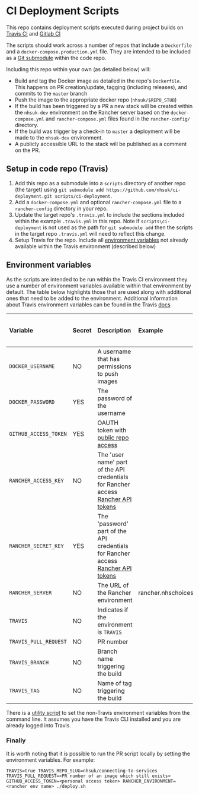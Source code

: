 # CI Deployment Scripts

This repo contains deployment scripts executed during project builds on [Travis CI](https://travis-ci.org) and [Gitlab CI](https://about.gitlab.com/features/gitlab-ci-cd/)

The scripts should work across a number of repos that include a `Dockerfile` and a `docker-compose.production.yml` file. They are intended to be included as a [Git submodule](https://git-scm.com/docs/git-submodule) within the code repo.

Including this repo within your own (as detailed below) will:
* Build and tag the Docker image as detailed in the repo's `Dockerfile`. This happens on PR creation/update, tagging (including releases), and commits to the `master` branch
* Push the image to the appropriate docker repo (`nhsuk/$REPO_STUB`)
* If the build has been triggered by a PR a new stack will be created within the `nhsuk-dev` environment on the Rancher server based on the `docker-compose.yml` and `rancher-compose.yml` files found in the `rancher-config/` directory.
* If the build was trigger by a check-in to `master` a deployment will be made to the `nhsuk-dev` environment.
* A publicly accessible URL to the stack will be published as a comment on the PR.

## Setup in code repo (Travis)

1. Add this repo as a submodule into a `scripts` directory of another repo (the target) using `git submodule add https://github.com/nhsuk/ci-deployment.git scripts/ci-deployment`.
2. Add a `docker-compose.yml` and optional `rancher-compose.yml` file to a `rancher-config` directory in your repo.
3. Update the target repo's `.travis.yml` to include the sections included within the example `.travis.yml` in this repo. Note if `scripts\ci-deployment` is not used as the path for `git submodule add` then the scripts in the target repo `.travis.yml` will need to reflect this change.
4. Setup Travis for the repo. Include all [environment variables](https://docs.travis-ci.com/user/environment-variables/#Defining-Variables-in-Repository-Settings) not already available within the Travis environment (described below)

## Environment variables

As the scripts are intended to be run within the Travis CI environment they use a number of environment variables available within that environment by default. The table below highlights those that are used along with additional ones that need to be added to the environment. Additional information about Travis environment variables can be found in the Travis [docs](https://docs.travis-ci.com/user/environment-variables/#Default-Environment-Variables)

| Variable               | Secret | Description| Example | Add to Travis? | Add to Gitlab CI? |
|:---|:---|:---|:---|:---|:---|
| `DOCKER_USERNAME` | NO | A username that has permissions to push images | | YES | |
| `DOCKER_PASSWORD` | YES | The password of the username | | YES | |
| `GITHUB_ACCESS_TOKEN` | YES | OAUTH token with [public repo access](https://developer.github.com/v3/oauth/#scopes) | | YES | |
| `RANCHER_ACCESS_KEY` | NO | The 'user name' part of the API credentials for Rancher access [Rancher API tokens](https://docs.rancher.com/rancher/v1.1/en/api/v1/api-keys/) | | YES | |
| `RANCHER_SECRET_KEY` | YES | The 'password' part of the API credentials for Rancher access [Rancher API tokens](https://docs.rancher.com/rancher/v1.1/en/api/v1/api-keys/) | | YES | |
| `RANCHER_SERVER` | NO | The URL of the Rancher environment | rancher.nhschoices.net | YES | |
| `TRAVIS` | NO | Indicates if the environment is `TRAVIS` | | NO | |
| `TRAVIS_PULL_REQUEST` | NO | PR number | | NO | |
| `TRAVIS_BRANCH` | NO | Branch name triggering the build | | NO | |
| `TRAVIS_TAG` | NO | Name of tag triggering the build | | NO | |

There is a [utility script](./configure-travis-env.sh) to set the non-Travis environment variables from the command line.
It assumes you have the Travis CLI installed and you are already logged into Travis.

### Finally

It is worth noting that it is possible to run the PR script locally by setting the environment variables. For example:

 `TRAVIS=true TRAVIS_REPO_SLUG=nhsuk/connecting-to-services TRAVIS_PULL_REQUEST=<PR number of an image which still exists>  GITHUB_ACCESS_TOKEN=<personal access token> RANCHER_ENVIRONMENT=<rancher env name> ./deploy.sh`
